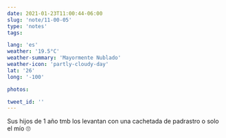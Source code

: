 ```yaml
---
date: 2021-01-23T11:00:44-06:00
slug: 'note/11-00-05'
type: 'notes'
tags:

lang: 'es'
weather: '19.5°C'
weather-summary: 'Mayormente Nublado'
weather-icon: 'partly-cloudy-day'
lat: '26'
long: '-100'

photos:

tweet_id: ''
---
```

Sus hijos de 1 año tmb los levantan con una cachetada de padrastro o solo el mío 🙄 